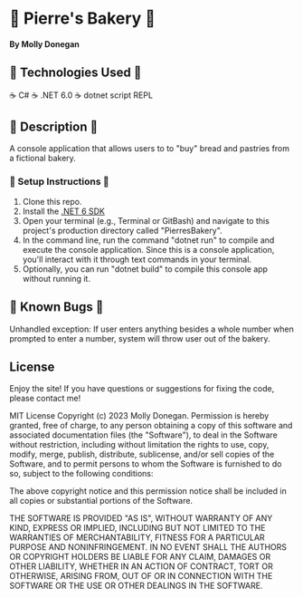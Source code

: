 # 🥐 Pierre's Bakery 🥐

#### By Molly Donegan

## 🍞 Technologies Used 🍞

☕ C#
☕ .NET 6.0
☕ dotnet script REPL

## 🍞 Description 🍞
A console application that allows users to to "buy" bread and pastries from a fictional bakery.

### 🍞 Setup Instructions 🍞

1. Clone this repo.
2. Install the [.NET 6 SDK](https://dotnet.microsoft.com/en-us/download/dotnet/6.0)
3. Open your terminal (e.g., Terminal or GitBash) and navigate to this project's production directory called "PierresBakery".
4. In the command line, run the command "dotnet run" to compile and execute the console application. Since this is a console application, you'll interact with it through text commands in your terminal.
5. Optionally, you can run "dotnet build" to compile this console app without running it.

## 🍞 Known Bugs 🍞

Unhandled exception: If user enters anything besides a whole number when prompted to enter a number, system will throw user out of the bakery.

## License
Enjoy the site! If you have questions or suggestions for fixing the code, please contact me!

MIT License Copyright (c) 2023 Molly Donegan. Permission is hereby granted, free of charge, to any person obtaining a copy of this software and associated documentation files (the "Software"), to deal in the Software without restriction, including without limitation the rights to use, copy, modify, merge, publish, distribute, sublicense, and/or sell copies of the Software, and to permit persons to whom the Software is furnished to do so, subject to the following conditions:

The above copyright notice and this permission notice shall be included in all copies or substantial portions of the Software.

THE SOFTWARE IS PROVIDED "AS IS", WITHOUT WARRANTY OF ANY KIND, EXPRESS OR IMPLIED, INCLUDING BUT NOT LIMITED TO THE WARRANTIES OF MERCHANTABILITY, FITNESS FOR A PARTICULAR PURPOSE AND NONINFRINGEMENT. IN NO EVENT SHALL THE AUTHORS OR COPYRIGHT HOLDERS BE LIABLE FOR ANY CLAIM, DAMAGES OR OTHER LIABILITY, WHETHER IN AN ACTION OF CONTRACT, TORT OR OTHERWISE, ARISING FROM, OUT OF OR IN CONNECTION WITH THE SOFTWARE OR THE USE OR OTHER DEALINGS IN THE SOFTWARE.